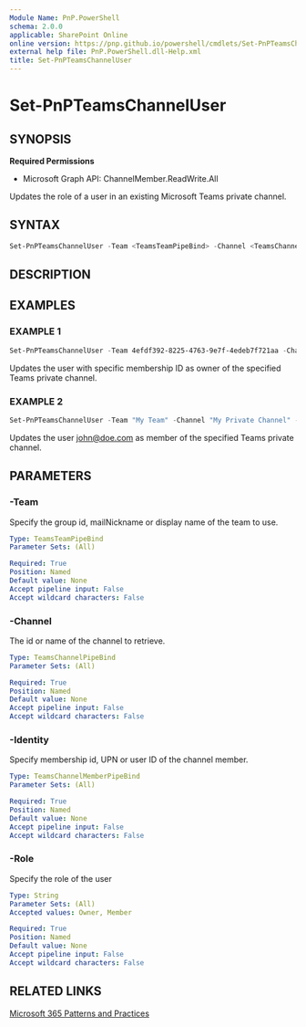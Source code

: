 ```yaml
---
Module Name: PnP.PowerShell
schema: 2.0.0
applicable: SharePoint Online
online version: https://pnp.github.io/powershell/cmdlets/Set-PnPTeamsChannelUser.html
external help file: PnP.PowerShell.dll-Help.xml
title: Set-PnPTeamsChannelUser
---
```

  
# Set-PnPTeamsChannelUser

## SYNOPSIS

**Required Permissions**

  * Microsoft Graph API: ChannelMember.ReadWrite.All

Updates the role of a user in an existing Microsoft Teams private channel.

## SYNTAX

```powershell
Set-PnPTeamsChannelUser -Team <TeamsTeamPipeBind> -Channel <TeamsChannelPipeBind> -User <String> -Role <String> [<CommonParameters>]
```

## DESCRIPTION

## EXAMPLES

### EXAMPLE 1
```powershell
Set-PnPTeamsChannelUser -Team 4efdf392-8225-4763-9e7f-4edeb7f721aa -Channel "19:796d063b63e34497aeaf092c8fb9b44e@thread.skype" -Identity MCMjMiMjMDAwMDAwMDAtMDAwMC0wMDAwLTAwMDAtMDAwMDAwMDAwMDAwIyMxOTowMDAwMDAwMDAwMDAwMDAwMDAwMDAwMDAwMDAwMDAwMEB0aHJlYWQuc2t5cGUjIzAwMDAwMDAwLTAwMDAtMDAwMC0wMDAwLTAwMDAwMDAwMDAwMA== -Role Owner
```

Updates the user with specific membership ID as owner of the specified Teams private channel.

### EXAMPLE 2
```powershell
Set-PnPTeamsChannelUser -Team "My Team" -Channel "My Private Channel" -Identity john@doe.com -Role Member
```

Updates the user john@doe.com as member of the specified Teams private channel.

## PARAMETERS

### -Team
Specify the group id, mailNickname or display name of the team to use.

```yaml
Type: TeamsTeamPipeBind
Parameter Sets: (All)

Required: True
Position: Named
Default value: None
Accept pipeline input: False
Accept wildcard characters: False
```

### -Channel
The id or name of the channel to retrieve.

```yaml
Type: TeamsChannelPipeBind
Parameter Sets: (All)

Required: True
Position: Named
Default value: None
Accept pipeline input: False
Accept wildcard characters: False
```

### -Identity
Specify membership id, UPN or user ID of the channel member.

```yaml
Type: TeamsChannelMemberPipeBind
Parameter Sets: (All)

Required: True
Position: Named
Default value: None
Accept pipeline input: False
Accept wildcard characters: False
```

### -Role
Specify the role of the user

```yaml
Type: String
Parameter Sets: (All)
Accepted values: Owner, Member

Required: True
Position: Named
Default value: None
Accept pipeline input: False
Accept wildcard characters: False
```

## RELATED LINKS

[Microsoft 365 Patterns and Practices](https://aka.ms/m365pnp)